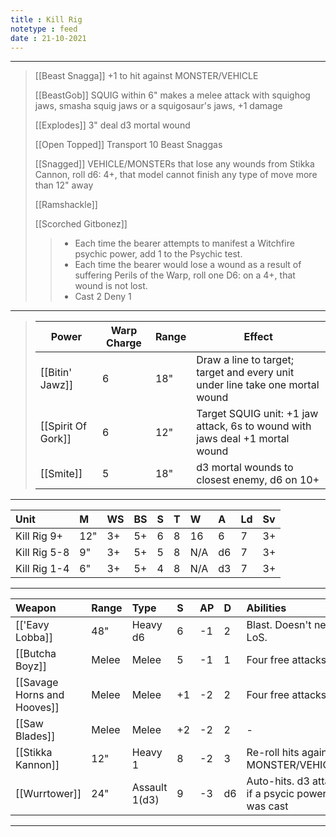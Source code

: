 ```yaml
---
title : Kill Rig
notetype : feed
date : 21-10-2021
---
```


---

> [[Beast Snagga]] +1 to hit against MONSTER/VEHICLE
>
> [[BeastGob]] SQUIG within 6" makes a melee attack with squighog jaws, smasha squig jaws or a squigosaur's jaws, +1 damage
>
> [[Explodes]] 3" deal d3 mortal wound
>
> [[Open Topped]] Transport 10 Beast Snaggas
> 
> [[Snagged]] VEHICLE/MONSTERs that lose any wounds from Stikka Cannon, roll d6: 4+, that model cannot finish any type of move more than 12" away
>
> [[Ramshackle]]
>
> [[Scorched Gitbonez]]
>> - Each time the bearer attempts to manifest a Witchfire psychic power, add 1 to the Psychic test.
>> - Each time the bearer would lose a wound as a result of suffering Perils of the Warp, roll one D6: on a 4+, that wound is not lost.
>> - Cast 2 Deny 1

---

> | Power              | Warp Charge | Range | Effect                                                                        |
> | ------------------ | ----------- | ----- | ----------------------------------------------------------------------------- |
> | [[Bitin' Jawz]]    | 6           | 18"   | Draw a line to target; target and every unit under line take one mortal wound |
> | [[Spirit Of Gork]] | 6           | 12"   | Target SQUIG unit: +1 jaw attack, 6s to wound with jaws deal +1 mortal wound  |
> | [[Smite]]          | 5           | 18"   | d3 mortal wounds to closest enemy, d6 on 10+                                  | 

---

| Unit    | M   | WS  | BS  | S   | T   | W   | A   | Ld  | Sv  |
|:------- |:--- |:--- |:--- |:--- |:--- |:--- |:--- |:--- |:--- |
| Kill Rig 9+ | 12" | 3+ | 5+ | 6 | 8 | 16 | 6 | 7 | 3+ |
| Kill Rig 5-8 | 9" | 3+ | 5+ | 5 | 8 | N/A| d6| 7 | 3+ |
| Kill Rig 1-4 | 6" | 3+ | 5+ | 4 | 8 | N/A| d3| 7 | 3+ |

---

| Weapon                      | Range | Type          | S   | AP  | D   | Abilities                                        |
|:--------------------------- |:----- |:------------- |:--- |:--- |:--- |:------------------------------------------------ |
| [['Eavy Lobba]]             | 48"   | Heavy d6      | 6   | -1  | 2   | Blast. Doesn't need LoS.                         |
| [[Butcha Boyz]]             | Melee | Melee         | 5   | -1  | 1   | Four free attacks                                |
| [[Savage Horns and Hooves]] | Melee | Melee         | +1  | -2  | 2   | Four free attacks                                |
| [[Saw Blades]]              | Melee | Melee         | +2  | -2  | 2   | -                                                |
| [[Stikka Kannon]]           | 12"   | Heavy 1       | 8   | -2  | 3   | Re-roll hits against MONSTER/VEHICLEs            |
| [[Wurrtower]]               | 24"   | Assault 1(d3) | 9   | -3  | d6  | Auto-hits. d3 attacks if a psycic power was cast |

---